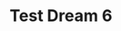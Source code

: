 ---
layout: dream
title: Test Dream 6
description: Lorem ipsum dolor sit amet, consectetur adipisicing elit. Unde beatae assumenda architecto, debitis dolorem, tempora omnis in harum ea labore consequatur odio minus perspiciatis, ullam rerum, non doloremque veniam animi!
dreamer: jenny-vanderheiden
dream_images:
 - dream_image: https://unsplash.it/500/?random
   caption: Image caption here 
status: logged
badges: 
 - self
---